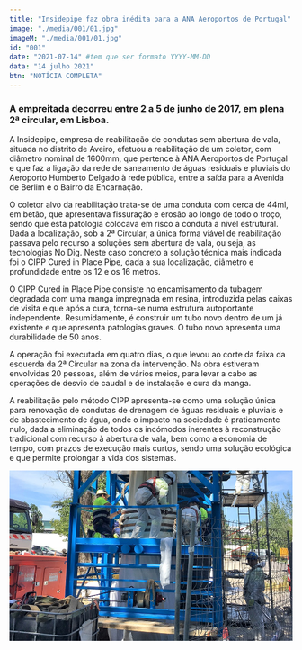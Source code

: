```yaml
---
title: "Insidepipe faz obra inédita para a ANA Aeroportos de Portugal"
image: "./media/001/01.jpg"
imageM: "./media/001/01.jpg"
id: "001"
date: "2021-07-14" #tem que ser formato YYYY-MM-DD
data: "14 julho 2021"
btn: "NOTÍCIA COMPLETA"
---
```


### A empreitada decorreu entre 2 a 5 de junho de 2017, em plena 2ª circular, em Lisboa.

A Insidepipe, empresa de reabilitação de condutas sem abertura de vala, situada no distrito de Aveiro, efetuou a reabilitação de um coletor, com diâmetro nominal de 1600mm, que pertence à ANA Aeroportos de Portugal e que faz a ligação da rede de saneamento de águas residuais e pluviais do Aeroporto Humberto Delgado à rede pública, entre a saída para a Avenida de Berlim e o Bairro da Encarnação.

O coletor alvo da reabilitação trata-se de uma conduta com cerca de 44ml, em betão, que apresentava fissuração e erosão ao longo de todo o troço, sendo que esta patologia colocava em risco a conduta a nível estrutural. Dada a localização, sob a 2ª Circular, a única forma viável de reabilitação passava pelo recurso a soluções sem abertura de vala, ou seja, as tecnologias No Dig. Neste caso concreto a solução técnica mais indicada foi o CIPP Cured in Place Pipe, dada a sua localização, diâmetro e profundidade entre os 12 e os 16 metros.

O CIPP Cured in Place Pipe consiste no encamisamento da tubagem degradada com uma manga impregnada em resina, introduzida pelas caixas de visita e que após a cura, torna-se numa estrutura autoportante independente. Resumidamente, é construir um tubo novo dentro de um já existente e que apresenta patologias graves. O tubo novo apresenta uma durabilidade de 50 anos.

A operação foi executada em quatro dias, o que levou ao corte da faixa da esquerda da 2ª Circular na zona da intervenção. Na obra estiveram envolvidas 20 pessoas, além de vários meios, para levar a cabo as operações de desvio de caudal e de instalação e cura da manga.

A reabilitação pelo método CIPP apresenta-se como uma solução única para renovação de condutas de drenagem de águas residuais e pluviais e de abastecimento de água, onde o impacto na sociedade é praticamente nulo, dada a eliminação de todos os incómodos inerentes à reconstrução tradicional com recurso à abertura de vala, bem como a economia de tempo, com prazos de execução mais curtos, sendo uma solução ecológica e que permite prolongar a vida dos sistemas.

![Notícia](./media/001/02.jpg)